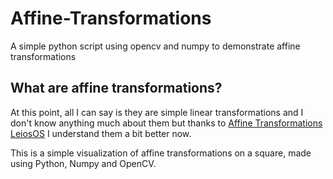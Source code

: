 # Affine-Transformations
A simple python script using opencv and numpy to demonstrate affine transformations

## What are affine transformations?
At this point, all I can say is they are simple linear transformations and I don't know anything much about them but thanks to [Affine Transformations LeiosOS](https://www.youtube.com/watch?v=E3Phj6J287o) I understand them a bit better now. 

This is a simple visualization of affine transformations on a square, made using Python, Numpy and OpenCV. 
